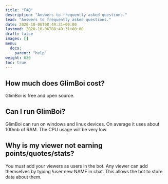 ```yaml
---
title: "FAQ"
description: "Answers to frequently asked questions."
lead: "Answers to frequently asked questions."
date: 2020-10-06T08:49:31+00:00
lastmod: 2020-10-06T08:49:31+00:00
draft: false
images: []
menu:
  docs:
    parent: "help"
weight: 630
toc: true
---
```


## How much does GlimBoi cost?

GlimBoi is free and open source.

## Can I run GlimBoi?

GlimBoi can run on windows and linux devices. On average it uses about 100mb of RAM. The CPU usage will be very low.

## Why is my viewer not earning points/quotes/stats?

You must add your viewers as users in the bot. Any viewer can add themselves by typing !user new NAME in chat. This allows the bot to store data about them. 
